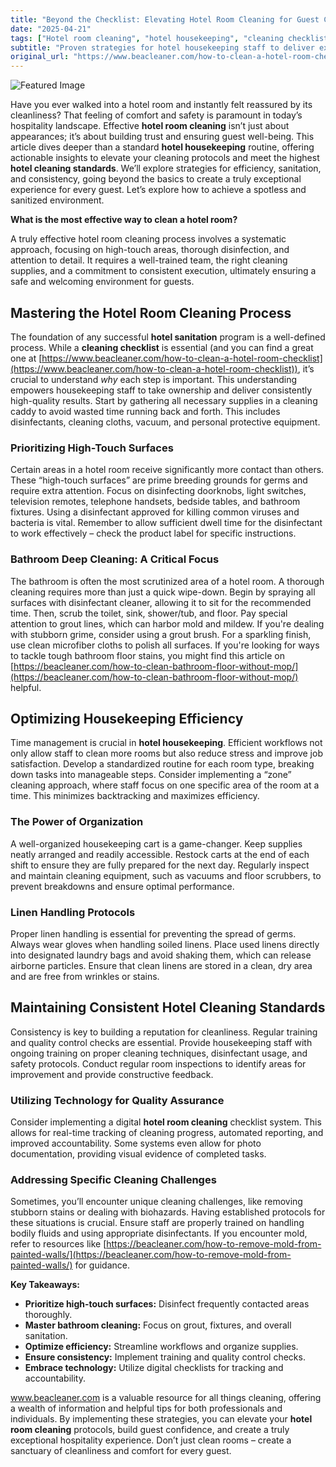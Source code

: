 ```yaml
---
title: "Beyond the Checklist: Elevating Hotel Room Cleaning for Guest Confidence"
date: "2025-04-21"
tags: ["Hotel room cleaning", "hotel housekeeping", "cleaning checklist", "hotel sanitation", "deep cleaning", "housekeeping tips", "hotel cleaning standards"]
subtitle: "Proven strategies for hotel housekeeping staff to deliver exceptional cleanliness and sanitation."
original_url: "https://www.beacleaner.com/how-to-clean-a-hotel-room-checklist"
---
```




![Featured Image](https://res.cloudinary.com/dnm0udlvz/image/upload/v1745211449/article_image_6_rilqag.gif)

Have you ever walked into a hotel room and instantly felt reassured by its cleanliness? That feeling of comfort and safety is paramount in today’s hospitality landscape. Effective **hotel room cleaning** isn’t just about appearances; it’s about building trust and ensuring guest well-being. This article dives deeper than a standard **hotel housekeeping** routine, offering actionable insights to elevate your cleaning protocols and meet the highest **hotel cleaning standards**. We’ll explore strategies for efficiency, sanitation, and consistency, going beyond the basics to create a truly exceptional experience for every guest. Let’s explore how to achieve a spotless and sanitized environment. 

**What is the most effective way to clean a hotel room?**

A truly effective hotel room cleaning process involves a systematic approach, focusing on high-touch areas, thorough disinfection, and attention to detail. It requires a well-trained team, the right cleaning supplies, and a commitment to consistent execution, ultimately ensuring a safe and welcoming environment for guests.

## Mastering the Hotel Room Cleaning Process

The foundation of any successful **hotel sanitation** program is a well-defined process. While a **cleaning checklist** is essential (and you can find a great one at [https://www.beacleaner.com/how-to-clean-a-hotel-room-checklist](https://www.beacleaner.com/how-to-clean-a-hotel-room-checklist)), it’s crucial to understand *why* each step is important. This understanding empowers housekeeping staff to take ownership and deliver consistently high-quality results. Start by gathering all necessary supplies in a cleaning caddy to avoid wasted time running back and forth. This includes disinfectants, cleaning cloths, vacuum, and personal protective equipment.

### Prioritizing High-Touch Surfaces

Certain areas in a hotel room receive significantly more contact than others. These “high-touch surfaces” are prime breeding grounds for germs and require extra attention. Focus on disinfecting doorknobs, light switches, television remotes, telephone handsets, bedside tables, and bathroom fixtures. Using a disinfectant approved for killing common viruses and bacteria is vital. Remember to allow sufficient dwell time for the disinfectant to work effectively – check the product label for specific instructions.

### Bathroom Deep Cleaning: A Critical Focus

The bathroom is often the most scrutinized area of a hotel room. A thorough cleaning requires more than just a quick wipe-down. Begin by spraying all surfaces with disinfectant cleaner, allowing it to sit for the recommended time. Then, scrub the toilet, sink, shower/tub, and floor. Pay special attention to grout lines, which can harbor mold and mildew. If you're dealing with stubborn grime, consider using a grout brush. For a sparkling finish, use clean microfiber cloths to polish all surfaces. If you're looking for ways to tackle tough bathroom floor stains, you might find this article on [https://beacleaner.com/how-to-clean-bathroom-floor-without-mop/](https://beacleaner.com/how-to-clean-bathroom-floor-without-mop/) helpful.

## Optimizing Housekeeping Efficiency

Time management is crucial in **hotel housekeeping**. Efficient workflows not only allow staff to clean more rooms but also reduce stress and improve job satisfaction. Develop a standardized routine for each room type, breaking down tasks into manageable steps. Consider implementing a “zone” cleaning approach, where staff focus on one specific area of the room at a time. This minimizes backtracking and maximizes efficiency.

### The Power of Organization

A well-organized housekeeping cart is a game-changer. Keep supplies neatly arranged and readily accessible. Restock carts at the end of each shift to ensure they are fully prepared for the next day. Regularly inspect and maintain cleaning equipment, such as vacuums and floor scrubbers, to prevent breakdowns and ensure optimal performance. 

### Linen Handling Protocols

Proper linen handling is essential for preventing the spread of germs. Always wear gloves when handling soiled linens. Place used linens directly into designated laundry bags and avoid shaking them, which can release airborne particles. Ensure that clean linens are stored in a clean, dry area and are free from wrinkles or stains.

## Maintaining Consistent Hotel Cleaning Standards

Consistency is key to building a reputation for cleanliness. Regular training and quality control checks are essential. Provide housekeeping staff with ongoing training on proper cleaning techniques, disinfectant usage, and safety protocols. Conduct regular room inspections to identify areas for improvement and provide constructive feedback. 

### Utilizing Technology for Quality Assurance

Consider implementing a digital **hotel room cleaning** checklist system. This allows for real-time tracking of cleaning progress, automated reporting, and improved accountability. Some systems even allow for photo documentation, providing visual evidence of completed tasks. 

### Addressing Specific Cleaning Challenges

Sometimes, you’ll encounter unique cleaning challenges, like removing stubborn stains or dealing with biohazards. Having established protocols for these situations is crucial. Ensure staff are properly trained on handling bodily fluids and using appropriate disinfectants. If you encounter mold, refer to resources like [https://beacleaner.com/how-to-remove-mold-from-painted-walls/](https://beacleaner.com/how-to-remove-mold-from-painted-walls/) for guidance.



**Key Takeaways:**

*   **Prioritize high-touch surfaces:** Disinfect frequently contacted areas thoroughly.
*   **Master bathroom cleaning:** Focus on grout, fixtures, and overall sanitation.
*   **Optimize efficiency:** Streamline workflows and organize supplies.
*   **Ensure consistency:** Implement training and quality control checks.
*   **Embrace technology:** Utilize digital checklists for tracking and accountability.



www.beacleaner.com is a valuable resource for all things cleaning, offering a wealth of information and helpful tips for both professionals and individuals. By implementing these strategies, you can elevate your **hotel room cleaning** protocols, build guest confidence, and create a truly exceptional hospitality experience. Don’t just clean rooms – create a sanctuary of cleanliness and comfort for every guest.